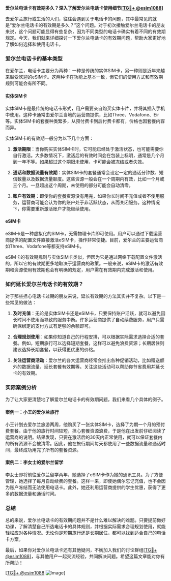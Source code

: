 **爱尔兰电话卡有效期多久？深入了解爱尔兰电话卡使用细节[[TG💪+ @esim1088](https://t.me/s/esim1088)]**

去爱尔兰旅行或生活的人们，往往会遇到关于电话卡的问题，其中最常见的就是“爱尔兰电话卡的有效期是多久？”这个问题。对于初次接触爱尔兰电话卡的朋友来说，这个问题可能显得有些复杂，因为不同类型的电话卡确实有着不同的有效期规定。今天，我们就来详细探讨一下爱尔兰电话卡的有效期问题，帮助大家更好地了解如何选择和使用电话卡。

### 爱尔兰电话卡的基本类型

在爱尔兰，电话卡主要分为两种：一种是传统的实体SIM卡，另一种则是近年来越来越受欢迎的eSIM卡。这两种卡在功能上基本一致，但它们的使用方式和有效期规则可能会有所不同。

#### 实体SIM卡

实体SIM卡是最传统的电话卡形式，用户需要亲自购买实体卡片，并将其插入手机中使用。这种卡通常由爱尔兰当地的运营商提供，比如Three、Vodafone、Eir等。实体SIM卡的套餐种类繁多，从预付费卡到后付费卡都有，价格也因套餐内容而异。

实体SIM卡的有效期一般分为以下几个方面：

1. **激活期限**：当你购买实体SIM卡时，它可能已经处于激活状态，也可能需要你自行激活。大多数情况下，激活后的有效时间会在包装上标明，通常是几个月到一年不等。如果超过这个期限未使用，卡可能会被冻结或者失效。
   
2. **通话和数据流量有效期**：实体SIM卡的套餐通常会设定一定的通话分钟数、短信数量以及数据流量额度。这些资源一般会在一个周期内有效，比如一个月或三个月。一旦超出这个周期，未使用的部分可能会自动清零。

3. **账户有效期**：即使你的套餐资源没有用完，如果你长时间不充值或者不使用服务，运营商可能会认为你的账户处于非活跃状态，从而关闭服务。这种情况下，你需要重新激活账户才能继续使用。

#### eSIM卡

eSIM卡是一种虚拟化的SIM卡，无需物理卡片即可使用。用户可以通过下载运营商提供的配置文件直接激活eSIM卡，操作非常便捷。目前，爱尔兰的主要运营商如Three、Vodafone等都支持eSIM卡。

eSIM卡的有效期规则与实体SIM卡类似，但因为它是通过网络下载配置文件激活的，所以它的有效期更多地取决于运营商的政策。一般来说，eSIM卡的激活有效期和资源使用有效期也会有明确的规定，用户需在有效期内完成激活和使用。

### 如何延长爱尔兰电话卡的有效期？

对于那些担心电话卡过期的朋友来说，延长有效期的方法其实并不复杂。以下是一些常见的做法：

1. **及时充值**：无论是实体SIM卡还是eSIM卡，只要保持账户活跃，就可以避免因长时间不使用而导致的服务中断。许多运营商提供了自动续费服务，用户只需确保绑定的支付方式有足够的余额即可。

2. **合理规划使用**：如果你知道自己的行程安排，可以根据实际需求选择合适的套餐。例如，短期旅行可以选择短期套餐，这样可以避免浪费资源；长期居住则建议选择长期套餐，以获得更优惠的价格。

3. **关注运营商活动**：爱尔兰的各大运营商经常会推出各种促销活动，比如赠送额外的数据流量、延长套餐有效期等。关注这些活动可以帮助你节省费用并延长卡的有效期。

### 实际案例分析

为了让大家更清楚地了解爱尔兰电话卡的有效期问题，我们来看几个具体的例子。

#### 案例一：小王的爱尔兰旅行

小王计划去爱尔兰旅游两周，他购买了一张实体SIM卡，选择了为期一个月的预付费套餐。由于他的旅行时间较短，担心套餐资源浪费，于是他在出发前仔细阅读了运营商的说明。结果发现，只要在激活后的30天内正常使用，就可以保证套餐内的所有资源不会被清零。因此，他在旅行期间每天都使用了一些数据流量和通话时间，最终成功用完了所有的套餐资源。

#### 案例二：李女士的爱尔兰留学

李女士即将前往爱尔兰留学两年，她选择了eSIM卡作为她的通讯工具。为了方便管理，她选择了每月自动续费的套餐。这样一来，即使她偶尔忘记充值，也不会因为账户冻结而无法使用电话卡。此外，她还利用运营商提供的学生优惠，获得了更多的数据流量和通话时间。

### 总结

总的来说，爱尔兰电话卡的有效期问题并不是什么难以解决的难题。只要提前做好功课，了解清楚自己所选电话卡的具体规则，并根据实际需求合理规划使用，就能轻松应对各种情况。无论你是短期旅行还是长期居住，都可以找到适合自己的电话卡方案。

最后，如果你对爱尔兰电话卡还有其他疑问，不妨加入我们的讨论群组[[TG💪+ @esim1088](https://t.me/s/esim1088)]，与其他用户一起交流经验，共同解决问题。希望这篇文章能对你有所帮助！

[[TG💪+ @esim1088](https://t.me/s/esim1088) ![Image](https://i.postimg.cc/4NQfJmqS/Snipaste-2025-05-13-00-14-12.png)]